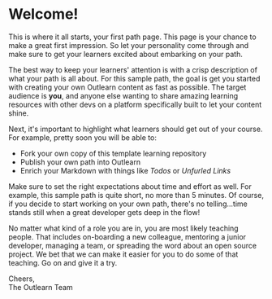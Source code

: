 # Welcome!

This is where it all starts, your first path page. This page is your chance to make a great first impression. So let your personality come through and make sure to get your learners excited about embarking on your path.

The best way to keep your learners' attention is with a crisp description of what your path is all about. For this sample path, the goal is get you started with creating your own Outlearn content as fast as possible. The target audience is **you**, and anyone else wanting to share amazing learning resources with other devs on a platform specifically built to let your content shine.

Next, it's important to highlight what learners should get out of your course.  For example, pretty soon you will be able to:

* Fork your own copy of this template learning repository
* Publish your own path into Outlearn
* Enrich your Markdown with things like _Todos_ or _Unfurled Links_

Make sure to set the right expectations about time and effort as well. For example, this sample path is quite short, no more than 5 minutes.  Of course, if you decide to start working on your own path, there's no telling...time stands still when a great developer gets deep in the flow!

No matter what kind of a role you are in, you are most likely teaching people. That includes on-boarding a new colleague, mentoring a junior developer, managing a team, or spreading the word about an open source project. We bet that we can make it easier for you to do some of that teaching. Go on and give it a try.

Cheers,  
The Outlearn Team
